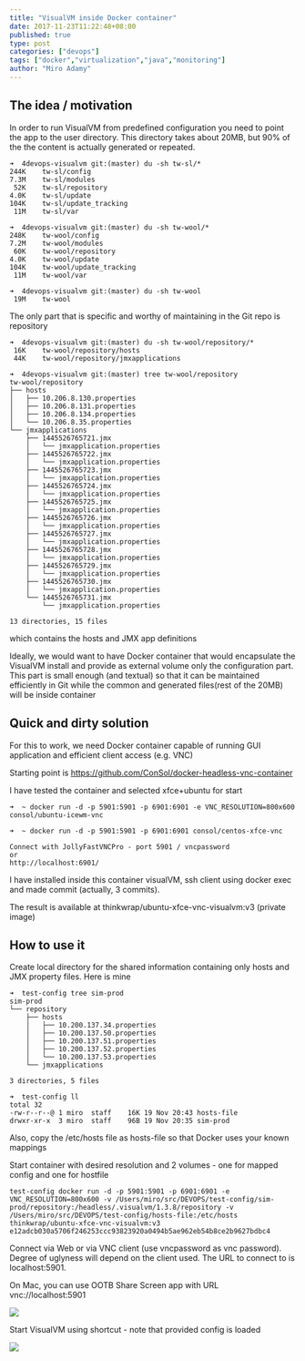 ```yaml
---
title: "VisualVM inside Docker container"
date: 2017-11-23T11:22:48+08:00
published: true
type: post
categories: ["devops"]
tags: ["docker","virtualization","java","monitoring"]
author: "Miro Adamy"
---
```


## The idea / motivation

In order to run VisualVM from predefined configuration you need to point the app to the user directory. This directory takes about 20MB, but 90% of the the content is actually generated or repeated.

```
➜  4devops-visualvm git:(master) du -sh tw-sl/*
244K    tw-sl/config
7.3M    tw-sl/modules
 52K    tw-sl/repository
4.0K    tw-sl/update
104K    tw-sl/update_tracking
 11M    tw-sl/var

➜  4devops-visualvm git:(master) du -sh tw-wool/*
248K    tw-wool/config
7.2M    tw-wool/modules
 60K    tw-wool/repository
4.0K    tw-wool/update
104K    tw-wool/update_tracking
 11M    tw-wool/var

➜  4devops-visualvm git:(master) du -sh tw-wool
 19M    tw-wool
```

The only part that is specific and worthy of maintaining in the Git repo is repository

```
➜  4devops-visualvm git:(master) du -sh tw-wool/repository/*
 16K    tw-wool/repository/hosts
 44K    tw-wool/repository/jmxapplications
 
➜  4devops-visualvm git:(master) tree tw-wool/repository
tw-wool/repository
├── hosts
│   ├── 10.206.8.130.properties
│   ├── 10.206.8.131.properties
│   ├── 10.206.8.134.properties
│   └── 10.206.8.35.properties
└── jmxapplications
    ├── 1445526765721.jmx
    │   └── jmxapplication.properties
    ├── 1445526765722.jmx
    │   └── jmxapplication.properties
    ├── 1445526765723.jmx
    │   └── jmxapplication.properties
    ├── 1445526765724.jmx
    │   └── jmxapplication.properties
    ├── 1445526765725.jmx
    │   └── jmxapplication.properties
    ├── 1445526765726.jmx
    │   └── jmxapplication.properties
    ├── 1445526765727.jmx
    │   └── jmxapplication.properties
    ├── 1445526765728.jmx
    │   └── jmxapplication.properties
    ├── 1445526765729.jmx
    │   └── jmxapplication.properties
    ├── 1445526765730.jmx
    │   └── jmxapplication.properties
    └── 1445526765731.jmx
        └── jmxapplication.properties
 
13 directories, 15 files
```

which contains the hosts and JMX app definitions

Ideally, we would want to have Docker container that would encapsulate the VisualVM install and provide as external volume only the configuration part. This part is small enough (and textual) so that it can be maintained efficiently in Git while the common and generated files(rest of the 20MB) will be inside container

## Quick and dirty solution

For this to work, we need Docker container capable of running GUI application and efficient client access 
(e.g. VNC)

Starting point is <https://github.com/ConSol/docker-headless-vnc-container>

I have tested the container and selected xfce+ubuntu for start

```
➜  ~ docker run -d -p 5901:5901 -p 6901:6901 -e VNC_RESOLUTION=800x600 consol/ubuntu-icewm-vnc
 
➜  ~ docker run -d -p 5901:5901 -p 6901:6901 consol/centos-xfce-vnc
 
Connect with JollyFastVNCPro - port 5901 / vncpassword
or
http://localhost:6901/
```

I have installed inside this container visualVM, ssh client using docker exec and made commit (actually, 3 commits).

The result is available at thinkwrap/ubuntu-xfce-vnc-visualvm:v3 (private image)

## How to use it

Create local directory for the shared information containing only hosts and JMX property files. Here is mine

```
➜  test-config tree sim-prod
sim-prod
└── repository
    ├── hosts
    │   ├── 10.200.137.34.properties
    │   ├── 10.200.137.50.properties
    │   ├── 10.200.137.51.properties
    │   ├── 10.200.137.52.properties
    │   └── 10.200.137.53.properties
    └── jmxapplications
 
3 directories, 5 files
 
➜  test-config ll
total 32
-rw-r--r--@ 1 miro  staff    16K 19 Nov 20:43 hosts-file
drwxr-xr-x  3 miro  staff    96B 19 Nov 20:35 sim-prod
```

Also, copy the /etc/hosts file as hosts-file so that Docker uses your known mappings

Start container with desired resolution and 2 volumes - one for mapped config and one for hostfile

```
test-config docker run -d -p 5901:5901 -p 6901:6901 -e VNC_RESOLUTION=800x600 -v /Users/miro/src/DEVOPS/test-config/sim-prod/repository:/headless/.visualvm/1.3.8/repository -v /Users/miro/src/DEVOPS/test-config/hosts-file:/etc/hosts thinkwrap/ubuntu-xfce-vnc-visualvm:v3
e12adcb030a5706f246253ccc93823920a0494b5ae962eb54b8ce2b9627bdbc4
```

Connect via Web or via VNC client (use vncpassword as vnc password). Degree of uglyness will depend on the client used. The URL to connect to is localhost:5901.

On Mac, you can use OOTB Share Screen app with URL vnc://localhost:5901

![](/images/visvm-1.webp)

Start VisualVM using shortcut - note that provided config is loaded

![](/images/visvm-2.webp)

